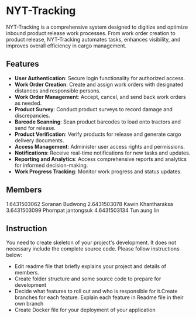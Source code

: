# NYT-Tracking 
NYT-Tracking is a comprehensive system designed to digitize and optimize inbound product release work processes. From work order creation to product release, NYT-Tracking automates tasks, enhances visibility, and improves overall efficiency in cargo management.

## Features

- **User Authentication**: Secure login functionality for authorized access.
- **Work Order Creation**: Create and assign work orders with designated distances and responsible persons.
- **Work Order Management**: Accept, cancel, and send back work orders as needed.
- **Product Survey**: Conduct product surveys to record damage and discrepancies.
- **Barcode Scanning**: Scan product barcodes to load onto tractors and send for release.
- **Product Verification**: Verify products for release and generate cargo delivery documents.
- **Access Management**: Administer user access rights and permissions.
- **Notifications**: Receive real-time notifications for new tasks and updates.
- **Reporting and Analytics**: Access comprehensive reports and analytics for informed decision-making.
- **Work Progress Tracking**: Monitor work progress and status updates.

## Members
1.6431503062 Soranan Budwong
2.6431503078 Kawin Khantharaksa
3.6431503099 Phornpat jantongsuk
4.6431503134 Tun aung lin

## Instruction
You need to create skeleton of your project's development. It does not necessary include the complete source code. Please follow instructions below:
- Edit readme file that briefly explains your project and details of members.​ 
- Create folder structure and some source code to prepare for development
- Decide what features to roll out and who is responsible for it.​ Create branches for each feature. Explain each feature in Readme file in their own branch​ 
- Create Docker file for your deployment of your application 
